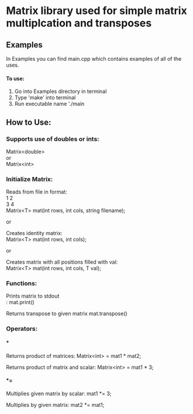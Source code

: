 # Matrix library used for simple matrix multiplcation and transposes

## Examples
In Examples you can find main.cpp which contains examples of all of the uses.
 #### To use:
 1. Go into Examples directory in terminal
 2. Type 'make' into terminal
 3. Run executable name './main
 
 ## How to Use: 

### Supports use of doubles or ints:
Matrix\<double\><br>
or<br>
Matrix\<int\>

### Initialize Matrix:
 Reads from file in format:<br>
1 2 <br>
3 4<br>
Matrix\<T\> mat(int rows, int cols, string filename);

or

Creates identity matrix:<br>
Matrix\<T\> mat(int rows, int cols);

or

Creates matrix with all positions filled with val:<br>
Matrix\<T\> mat(int rows, int cols, T val);

### Functions:
Prints matrix to stdout <br>:
mat.print()

Returns transpose to given matrix
mat.transpose()

### Operators:
#### *
 Returns product of matrices:
 Matrix\<int\> = mat1 * mat2;
 
 Returns product of matrix and scalar:
 Matrix\<int\> = mat1 * 3;
 
 #### *=
 Multiplies given matrix by scalar:
 mat1 *= 3;
 
 Multiplies by given matrix:
 mat2 *= mat1;
